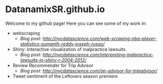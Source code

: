 # DatanamixSR.github.io
Welcome to my github page! Here you can see some of my work in:

- webscraping
	- *Blog post: http://nycdatascience.com/web-scraping-nba-player-statistics-sumanth-reddy-joseph-russo/*
- Shiny: Interactive visualization of malpractice lawsuits
	- *Blog post: http://nycdatascience.com/interpreting-malpractice-lawsuits-in-shiny-r-2004-2012/*	
- Review Recommender for Trip Advisor
	- *Blog post: http://nycdatascience.com/an-advisor-for-tripadvisor/*	
- Tweet sentiment of the Leftovers season premiere
 
